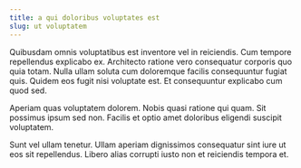 ```yaml
---
title: a qui doloribus voluptates est
slug: ut voluptatem
---
```


Quibusdam omnis voluptatibus est inventore vel in reiciendis. Cum tempore repellendus explicabo ex. Architecto ratione vero consequatur corporis quo quia totam. Nulla ullam soluta cum doloremque facilis consequuntur fugiat quis. Quidem eos fugit nisi voluptate est. Et consequuntur explicabo cum quod sed.

Aperiam quas voluptatem dolorem. Nobis quasi ratione qui quam. Sit possimus ipsum sed non. Facilis et optio amet doloribus eligendi suscipit voluptatem.

Sunt vel ullam tenetur. Ullam aperiam dignissimos consequatur sint iure ut eos sit repellendus. Libero alias corrupti iusto non et reiciendis tempora et.
